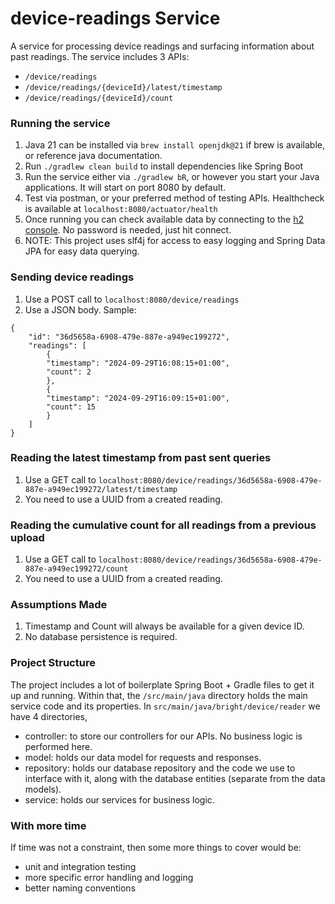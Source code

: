 # device-readings Service
A service for processing device readings and surfacing information about past readings.
The service includes 3 APIs:
- `/device/readings`
- `/device/readings/{deviceId}/latest/timestamp`
- `/device/readings/{deviceId}/count`

 ### Running the service
1. Java 21 can be installed via `brew install openjdk@21` if brew is available, or reference java documentation.
2. Run `./gradlew clean build` to install dependencies like Spring Boot
3. Run the service either via `./gradlew bR`, or however you start your Java applications. It will start on port 8080 by default.
4. Test via postman, or your preferred method of testing APIs. Healthcheck is available at `localhost:8080/actuator/health`
5. Once running you can check available data by connecting to the [h2 console](http://localhost:8080/h2-console/). No password is needed, just hit connect.
6. NOTE: This project uses slf4j for access to easy logging and Spring Data JPA for easy data querying.

### Sending device readings 
1. Use a POST call to `localhost:8080/device/readings`
2. Use a JSON body. Sample:
```
{
    "id": "36d5658a-6908-479e-887e-a949ec199272",
    "readings": [
        {
        "timestamp": "2024-09-29T16:08:15+01:00",
        "count": 2
        },
        {
        "timestamp": "2024-09-29T16:09:15+01:00",
        "count": 15
        }
    ]
}
```

### Reading the latest timestamp from past sent queries
1. Use a GET call to `localhost:8080/device/readings/36d5658a-6908-479e-887e-a949ec199272/latest/timestamp`
2. You need to use a UUID from a created reading.

### Reading the cumulative count for all readings from a previous upload
1. Use a GET call to `localhost:8080/device/readings/36d5658a-6908-479e-887e-a949ec199272/count`
2. You need to use a UUID from a created reading.

### Assumptions Made
1. Timestamp and Count will always be available for a given device ID.
2. No database persistence is required.

### Project Structure
The project includes a lot of boilerplate Spring Boot + Gradle files to get it up and running. Within that, the `/src/main/java`
directory holds the main service code and its properties. In `src/main/java/bright/device/reader` we have 4 directories,
- controller: to store our controllers for our APIs. No business logic is performed here.
- model: holds our data model for requests and responses.
- repository: holds our database repository and the code we use to interface with it, along with the database entities (separate from the data models).
- service: holds our services for business logic.

### With more time
If time was not a constraint, then some more things to cover would be:
- unit and integration testing
- more specific error handling and logging
- better naming conventions
